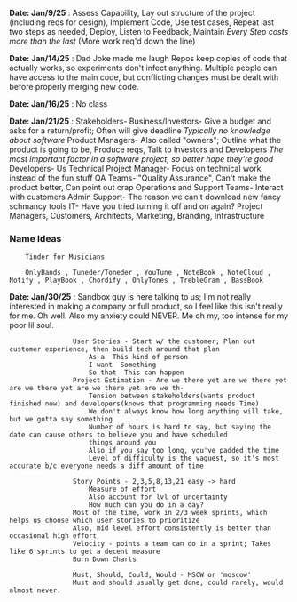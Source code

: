 **Date: Jan/9/25** : Assess Capability, Lay out structure of the project (including reqs for design),
                    Implement Code, Use test cases, Repeat last two steps as needed, Deploy, Listen to
                    Feedback, Maintain
                    _Every Step costs more than the last_
                    (More work req'd down the line)

**Date: Jan/14/25** : Dad Joke made me laugh
                    Repos keep copies of code that actually works, so experiments don't infect anything.
                    Multiple people can have access to the main code, but conflicting changes must be dealt with
                    before properly merging new code.

**Date: Jan/16/25** : No class

**Date: Jan/21/25** : Stakeholders-
                    Business/Investors- Give a budget and asks for a return/profit; Often will give deadline
                        _Typically no knowledge about software_
                    Product Managers- Also called "owners"; Outline what the product is going to be, Produce reqs,
                        Talk to Investors and Developers
                        _The most important factor in a software project, so better hope they're good_
                    Developers- Us
                    Technical Project Manager- Focus on technical work instead of the fun stuff
                    QA Teams- "Quality Assurance", Can't make the product better, Can point out crap
                    Operations and Support Teams- Interact with customers
                    Admin Support- The reason we can't download new fancy schmancy tools
                    IT- Have you tried turning it off and on again?
                    Project Managers, Customers, Architects, Marketing, Branding, Infrastructure
                    
### Name Ideas
        Tinder for Musicians

        OnlyBands , Tuneder/Toneder , YouTune , NoteBook , NoteCloud , Notify , PlayBook , Chordify , OnlyTones , TrebleGram , BassBook


**Date: Jan/30/25** : Sandbox guy is here talking to us; I'm not really interested in making a company or full product, so I
                    feel like this isn't really for me. Oh well.
                    Also my anxiety could NEVER. Me oh my, too intense for my poor lil soul.
                    
                    User Stories - Start w/ the customer; Plan out customer experience, then build tech around that plan
                        As a  This kind of person
                        I want  Something
                        So that  This can happen
                    Project Estimation - Are we there yet are we there yet are we there yet are we there yet are we th-
                        Tension between stakeholders(wants product finished now) and developers(knows that programming needs Time)
                        We don't always know how long anything will take, but we gotta say something
                        Number of hours is hard to say, but saying the date can cause others to believe you and have scheduled
                        things around you
                        Also if you say too long, you've padded the time
                        Level of difficulty is the vaguest, so it's most accurate b/c everyone needs a diff amount of time

                    Story Points - 2,3,5,8,13,21 easy -> hard
                        Measure of effort
                        Also account for lvl of uncertainty
                        How much can you do in a day?
                    Most of the time, work in 2/3 week sprints, which helps us choose which user stories to prioritize
                    Also, mid level effort consistently is better than occasional high effort
                    Velocity - points a team can do in a sprint; Takes like 6 sprints to get a decent measure
                    Burn Down Charts

                    Must, Should, Could, Would - MSCW or 'moscow'
                    Must and should usually get done, could rarely, would almost never.

                    